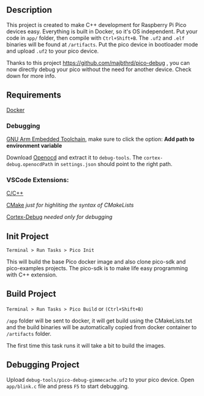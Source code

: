 ## Description

This project is created to make C++ development for Raspberry Pi Pico devices easy. Everything is built in Docker, so it's OS independent. Put your code in `app/` folder, then compile with `Ctrl+Shift+B`. The `.uf2` and `.elf` binaries will be found at `/artifacts`. Put the pico device in bootloader mode and upload `.uf2` to your pico device.

Thanks to this project https://github.com/majbthrd/pico-debug , you can now directly debug your pico without the need for another device. Check down for more info.

## Requirements
[Docker](https://www.docker.com/products/docker-desktop)

### Debugging

[GNU Arm Embedded Toolchain](https://developer.arm.com/tools-and-software/open-source-software/developer-tools/gnu-toolchain/gnu-rm/downloads), make sure to click the option: **Add path to environment variable**

Download [Openocd](https://github.com/earlephilhower/pico-quick-toolchain/releases/) and extract it to `debug-tools`. The  `cortex-debug.openocdPath` in `settings.json` should point to the right path.

### VSCode Extensions:

[C/C++](https://marketplace.visualstudio.com/items?itemName=ms-vscode.cpptools)

[CMake](https://marketplace.visualstudio.com/items?itemName=twxs.cmake) <em>just for highliting the syntax of CMakeLists</em>

[Cortex-Debug](https://marketplace.visualstudio.com/items?itemName=marus25.cortex-debug) <em>needed only for debugging</em>

## Init Project

`Terminal > Run Tasks > Pico Init`

This will build the base Pico docker image and also clone pico-sdk and pico-examples projects. The pico-sdk is to make life easy programming with C++ extension.

## Build Project

`Terminal > Run Tasks > Pico Build` or `(Ctrl+Shift+B)`

`/app` folder will be sent to docker, it will get build using the CMakeLists.txt and the build binaries will be automatically copied from docker container to `/artifacts` folder.

The first time this task runs it will take a bit to build the images. 

## Debugging Project

Upload `debug-tools/pico-debug-gimmecache.uf2` to your pico device. Open `app/blink.c` file and press `F5` to start debugging.